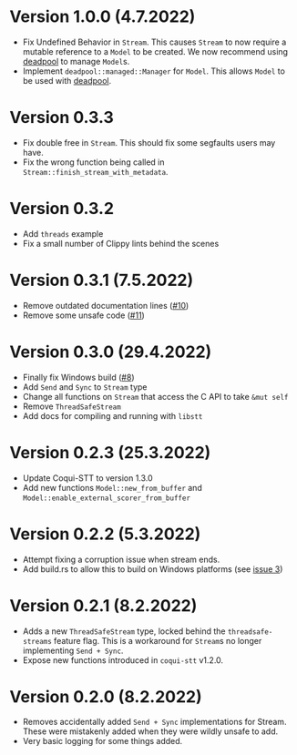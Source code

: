 # Version 1.0.0 (4.7.2022)
* Fix Undefined Behavior in `Stream`.
  This causes `Stream` to now require a mutable reference to a `Model` to be created.
  We now recommend using [deadpool](https://crates.io/crates/deadpool) to manage `Model`s.
* Implement `deadpool::managed::Manager` for `Model`.
  This allows `Model` to be used with [deadpool](https://crates.io/crates/deadpool).

# Version 0.3.3
* Fix double free in `Stream`. This should fix some segfaults users may have.
* Fix the wrong function being called in `Stream::finish_stream_with_metadata`.

# Version 0.3.2
* Add `threads` example
* Fix a small number of Clippy lints behind the scenes

# Version 0.3.1 (7.5.2022)
* Remove outdated documentation lines ([#10](https://github.com/tazz4843/coqui-stt/pull/10))
* Remove some unsafe code ([#11](https://github.com/tazz4843/coqui-stt/pull/11))

# Version 0.3.0 (29.4.2022)
* Finally fix Windows build ([#8](https://github.com/tazz4843/coqui-stt/pull/8))
* Add `Send` and `Sync` to `Stream` type
* Change all functions on `Stream` that access the C API to take `&mut self`
* Remove `ThreadSafeStream`
* Add docs for compiling and running with `libstt`

# Version 0.2.3 (25.3.2022)
* Update Coqui-STT to version 1.3.0
* Add new functions `Model::new_from_buffer`
  and `Model::enable_external_scorer_from_buffer`

# Version 0.2.2 (5.3.2022)
* Attempt fixing a corruption issue when stream ends.
* Add build.rs to allow this to build on Windows platforms
 (see [issue 3](https://github.com/tazz4843/coqui-stt/issues/3))

# Version 0.2.1 (8.2.2022)
* Adds a new ``ThreadSafeStream`` type,
  locked behind the ``threadsafe-streams`` feature flag.
  This is a workaround for ``Stream``s no longer implementing ``Send + Sync``.
* Expose new functions introduced in ``coqui-stt`` v1.2.0.

# Version 0.2.0 (8.2.2022)

* Removes accidentally added `Send + Sync` implementations for Stream.
  These were mistakenly added when they were wildly unsafe to add.
* Very basic logging for some things added.
